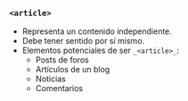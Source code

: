 ### `<article>`

- Representa un contenido independiente.  
- Debe tener sentido por sí mismo.  
- Elementos potenciales de ser `_<article>_`:
    - Posts de foros
    - Artículos de un blog
    - Noticias
    - Comentarios

